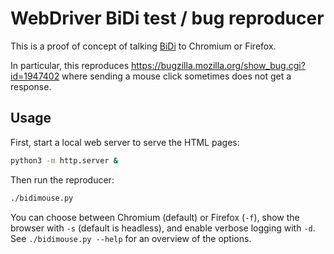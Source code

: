 # WebDriver BiDi test / bug reproducer

This is a proof of concept of talking [BiDi](https://w3c.github.io/webdriver-bidi/) to Chromium or Firefox.

In particular, this reproduces https://bugzilla.mozilla.org/show_bug.cgi?id=1947402 where
sending a mouse click sometimes does not get a response.

## Usage

First, start a local web server to serve the HTML pages:

```sh
python3 -m http.server &
```

Then run the reproducer:

```sh
./bidimouse.py
```

You can choose between Chromium (default) or Firefox (`-f`), show the browser
with `-s` (default is headless), and enable verbose logging with `-d`. See
`./bidimouse.py --help` for an overview of the options.
